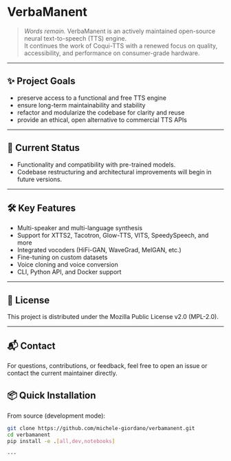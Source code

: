 # VerbaManent

> *Words remain.*
> VerbaManent is an actively maintained open-source neural text-to-speech (TTS) engine.  
> It continues the work of Coqui-TTS with a renewed focus on quality, accessibility, and performance on consumer-grade hardware.

---

## ✨ Project Goals

- preserve access to a functional and free TTS engine
- ensure long-term maintainability and stability
- refactor and modularize the codebase for clarity and reuse
- provide an ethical, open alternative to commercial TTS APIs

---

## 🧩 Current Status

- Functionality and compatibility with pre-trained models.
- Codebase restructuring and architectural improvements will begin in future versions.

---

## 🛠 Key Features

- Multi-speaker and multi-language synthesis
- Support for XTTS2, Tacotron, Glow-TTS, VITS, SpeedySpeech, and more
- Integrated vocoders (HiFi-GAN, WaveGrad, MelGAN, etc.)
- Fine-tuning on custom datasets
- Voice cloning and voice conversion
- CLI, Python API, and Docker support

---

## 🔖 License
This project is distributed under the Mozilla Public License v2.0 (MPL-2.0).

---

## 📬 Contact
For questions, contributions, or feedback, feel free to open an issue or contact the current maintainer directly.

## 📦 Quick Installation

From source (development mode):

```bash
git clone https://github.com/michele-giordano/verbamanent.git
cd verbamanent
pip install -e .[all,dev,notebooks]

---


